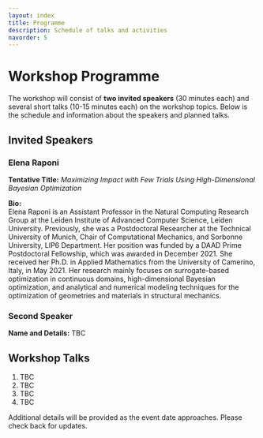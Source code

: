 ```yaml
---
layout: index
title: Programme
description: Schedule of talks and activities
navorder: 5
---
```


# Workshop Programme

The workshop will consist of **two invited speakers** (30 minutes each) and several short talks (10-15 minutes each) on the workshop topics. Below is the schedule and information about the speakers and planned talks.

## Invited Speakers

### Elena Raponi
**Tentative Title:** *Maximizing Impact with Few Trials Using High-Dimensional Bayesian Optimization*

**Bio:**  
Elena Raponi is an Assistant Professor in the Natural Computing Research Group at the Leiden Institute of Advanced Computer Science, Leiden University. Previously, she was a Postdoctoral Researcher at the Technical University of Munich, Chair of Computational Mechanics, and Sorbonne University, LIP6 Department. Her position was funded by a DAAD Prime Postdoctoral Fellowship, which was awarded in December 2021. She received her Ph.D. in Applied Mathematics from the University of Camerino, Italy, in May 2021. Her research mainly focuses on surrogate-based optimization in continuous domains, high-dimensional Bayesian optimization, and analytical and numerical modeling techniques for the optimization of geometries and materials in structural mechanics.

### Second Speaker
**Name and Details:** TBC

## Workshop Talks
1. TBC
2. TBC
3. TBC
4. TBC

Additional details will be provided as the event date approaches. Please check back for updates.
